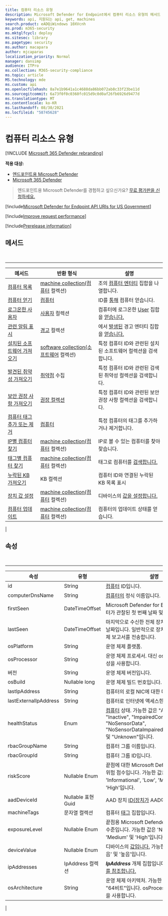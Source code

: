 ```yaml
---
title: 컴퓨터 리소스 유형
description: Microsoft Defender for Endpoint에서 컴퓨터 리소스 유형의 메서드 및 속성에 대해 자세히 알아보습니다.
keywords: api, 지원되는 api, get, machines
search.product: eADQiWindows 10XVcnh
ms.prod: m365-security
ms.mktglfcycl: deploy
ms.sitesec: library
ms.pagetype: security
ms.author: macapara
author: mjcaparas
localization_priority: Normal
manager: dansimp
audience: ITPro
ms.collection: M365-security-compliance
ms.topic: article
MS.technology: mde
ms.custom: api
ms.openlocfilehash: 8a7e1b9641a1c4688da86bb072ab8c33f23be11d
ms.sourcegitcommit: 6a73f0f0c0360fc015d9c0d0af26fb6926d9477d
ms.translationtype: MT
ms.contentlocale: ko-KR
ms.lasthandoff: 08/30/2021
ms.locfileid: "58745628"
---
```

# <a name="machine-resource-type"></a>컴퓨터 리소스 유형

[!INCLUDE [Microsoft 365 Defender rebranding](../../includes/microsoft-defender.md)]

**적용 대상:**
- [엔드포인트용 Microsoft Defender](https://go.microsoft.com/fwlink/p/?linkid=2154037)
- [Microsoft 365 Defender](https://go.microsoft.com/fwlink/?linkid=2118804)

> 엔드포인트용 Microsoft Defender를 경험하고 싶으신가요? [무료 평가판을 신청하세요.](https://signup.microsoft.com/create-account/signup?products=7f379fee-c4f9-4278-b0a1-e4c8c2fcdf7e&ru=https://aka.ms/MDEp2OpenTrial?ocid=docs-wdatp-exposedapis-abovefoldlink)

[!include[Microsoft Defender for Endpoint API URIs for US Government](../../includes/microsoft-defender-api-usgov.md)]

[!include[Improve request performance](../../includes/improve-request-performance.md)]

[!include[Prerelease information](../../includes/prerelease.md)]

## <a name="methods"></a>메서드

<br>

****

|메서드|반환 형식|설명|
|---|---|---|
|[컴퓨터 목록](get-machines.md)|[machine collection(컴퓨터](machine.md) 컬렉션)|조의 [컴퓨터 엔터티](machine.md) 집합을 나열합니다.|
|[컴퓨터 얻기](get-machine-by-id.md)|[컴퓨터](machine.md)|ID를 [통해](machine.md) 컴퓨터 얻습니다.|
|[로그온한 사용자](get-machine-log-on-users.md)|[사용자](user.md) 컬렉션|컴퓨터에 로그온한 [User](user.md) 집합을 [얻습니다.](machine.md)|
|[관련 알림 표시](get-machine-related-alerts.md)|[경고](alerts.md) 컬렉션|에서 [발생된](alerts.md) 경고 엔터티 집합을 [얻습니다.](machine.md)|
|[설치된 소프트웨어 가져오기](get-installed-software.md)|[software collection(소프트웨어](software.md) 컬렉션)|특정 컴퓨터 ID와 관련된 설치된 소프트웨어 컬렉션을 검색합니다.|
|[발견된 취약성 가져오기](get-discovered-vulnerabilities.md)|[취약점](vulnerability.md) 수집|특정 컴퓨터 ID와 관련된 검색된 취약성 컬렉션을 검색합니다.|
|[보안 권장 사항 가져오기](get-security-recommendations.md)|[권장 컬렉션](recommendation.md)|특정 컴퓨터 ID와 관련된 보안 권장 사항 컬렉션을 검색합니다.|
|[컴퓨터 태그 추가 또는 제거](add-or-remove-machine-tags.md)|[컴퓨터](machine.md)|특정 컴퓨터의 태그를 추가하거나 제거합니다.|
|[IP별 컴퓨터 찾기](find-machines-by-ip.md)|[machine collection(컴퓨터](machine.md) 컬렉션)|IP로 볼 수 있는 컴퓨터를 찾아 찾습니다.|
|[태그별 컴퓨터 찾기](find-machines-by-tag.md)|[machine collection(컴퓨터](machine.md) 컬렉션)|태그로 컴퓨터를 [검색합니다.](machine-tags.md)|
|[누락된 KB 가져오기](get-missing-kbs-machine.md)|KB 컬렉션|컴퓨터 ID와 연결된 누락된 KB 목록 표시|
|[장치 값 설정](set-device-value.md)|[machine collection(컴퓨터](machine.md) 컬렉션)|디바이스의 [값을 설정합니다.](tvm-assign-device-value.md)|
|[컴퓨터 업데이트](update-machine-method.md)|[machine collection(컴퓨터](machine.md) 컬렉션)|컴퓨터의 업데이트 상태를 얻습니다.|
|

## <a name="properties"></a>속성

<br>

****

|속성|유형|설명|
|---|---|---|
|id|String|[컴퓨터](machine.md) ID입니다.|
|computerDnsName|String|[컴퓨터의](machine.md) 정식 이름입니다.|
|firstSeen|DateTimeOffset|Microsoft Defender for [](machine.md) Endpoint에서 컴퓨터가 관찰된 첫 번째 날짜 및 시간입니다.|
|lastSeen|DateTimeOffset|마지막으로 수신한 전체 장치 보고서의 시간 및 날짜입니다. 일반적으로 장치는 24시간마다 전체 보고서를 전송합니다.|
|osPlatform|String|운영 체제 플랫폼.|
|osProcessor|String|운영 체제 프로세서. 대신 osArchitecture 속성을 사용합니다.|
|버전|String|운영 체제 버전입니다.|
|osBuild|Nullable long|운영 체제 빌드 번호입니다.|
|lastIpAddress|String|컴퓨터의 로컬 NIC에 대한 마지막 [IP입니다.](machine.md)|
|lastExternalIpAddress|String|컴퓨터로 인터넷에 [](machine.md) 액세스한 마지막 IP입니다.|
|healthStatus|Enum|[컴퓨터](machine.md) 상태. 가능한 값은 "Active", "Inactive", "ImpairedCommunication", "NoSensorData", "NoSensorDataImpairedCommunication" 및 "Unknown"입니다.|
|rbacGroupName|String|컴퓨터 그룹 이름입니다.|
|rbacGroupId|String|컴퓨터 그룹 ID입니다.|
|riskScore|Nullable Enum|끝점에 대한 Microsoft Defender에서 평가한 위험 점수입니다. 가능한 값은 'None', 'Informational', 'Low', 'Medium' 및 'High'입니다.|
|aadDeviceId|Nullable 표현 Guid|AAD 장치 [ID(장치가](machine.md) AAD에 가입된 경우).|
|machineTags|문자열 컬렉션|컴퓨터 [태그](machine.md) 집합입니다.|
|exposureLevel|Nullable Enum|끝점용 Microsoft Defender에서 평가한 노출 수준입니다. 가능한 값은 'None', 'Low', 'Medium' 및 'High'입니다.|
|deviceValue|Nullable Enum|디바이스의 [값입니다.](tvm-assign-device-value.md) 가능한 값은 '보통', '낮음' 및 '높음'입니다.|
|ipAddresses|IpAddress 컬렉션|***IpAddress*** 개체 집합입니다. 컴퓨터 [API 보기를 참조합니다.](get-machines.md)|
|osArchitecture|String|운영 체제 아키텍처. 가능한 값은 "32비트", "64비트"입니다. osProcessor 대신 이 속성을 사용합니다.|
|

